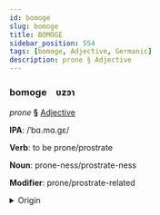 ```yaml
---
id: bomoge
slug: bomoge
title: BOMOGE
sidebar_position: 554
tags: [bomoge, Adjective, Germanic]
description: prone § Adjective
---
```


### bomoge&emsp;<span kind="abugida">ʋƶꜿɿ</span>

*prone* **§** [Adjective](../../tags/Adjective)

**IPA**: /ˈbɑ.mɑ.gɛ/

**Verb**: to be prone/prostrate

**Noun**: prone-ness/prostrate-ness

**Modifier**: prone/prostrate-related

<details>
    <summary>Origin</summary>
    Swedish på mage /poːmɑːɡɛ/<br/>
    <em>Germanic Language Family</em>
</details>
